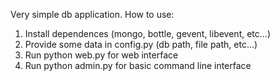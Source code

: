 Very simple db application.
How to use:
1. Install dependences (mongo, bottle, gevent, libevent, etc...)
2. Provide some data in config.py (db path, file path, etc...)
3. Run python web.py for web interface
4. Run python admin.py for basic command line interface